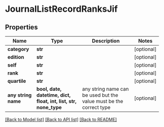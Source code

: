 # JournalListRecordRanksJif


## Properties
Name | Type | Description | Notes
------------ | ------------- | ------------- | -------------
**category** | **str** |  | [optional] 
**edition** | **str** |  | [optional] 
**self** | **str** |  | [optional] 
**rank** | **str** |  | [optional] 
**quartile** | **str** |  | [optional] 
**any string name** | **bool, date, datetime, dict, float, int, list, str, none_type** | any string name can be used but the value must be the correct type | [optional]

[[Back to Model list]](../README.md#documentation-for-models) [[Back to API list]](../README.md#documentation-for-api-endpoints) [[Back to README]](../README.md)


